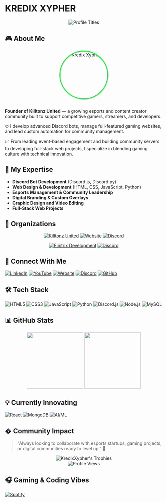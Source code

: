 # KREDIX XYPHER

<div align="center">
  <img src="https://readme-typing-svg.demolab.com?font=Rajdhani&weight=700&size=26&duration=3500&pause=800&color=00F72D&background=0D111700&center=true&vCenter=true&width=520&height=80&lines=FOUNDER+OF+KILLTONZ+UNITED;FOUNDER+OF+FINITRIX+DEV;DISCORD+BOT+DEVELOPER;COMMUNITY+MANAGER;TECH+ENTHUSIAST;AI+DEVELOPER;GAMING+INNOVATOR" alt="Profile Titles" />
</div>

## 🎮 About Me
<div align="center">
  <img src="https://avatars.githubusercontent.com/u/201330707?v=4" width="150" style="border-radius: 50%; border: 3px solid #00F72D; margin-bottom: 15px;" alt="Kredix Xypher"/>
</div>

**Founder of Killtonz United** — a growing esports and content creator community built to support competitive gamers, streamers, and developers.

⚙️ I develop advanced Discord bots, manage full-featured gaming websites, and lead custom automation for community management.

📈 From leading event-based engagement and building community servers to developing full-stack web projects, I specialize in blending gaming culture with technical innovation.

## 🔧 My Expertise
- **Discord Bot Development** (Discord.js, Discord.py)
- **Web Design & Development** (HTML, CSS, JavaScript, Python)
- **Esports Management & Community Leadership**
- **Digital Branding & Custom Overlays**
- **Graphic Design and Video Editing**
- **Full-Stack Web Projects**

## 🚀 Organizations
<div align="center">

[![Killtonz United](https://img.shields.io/badge/KILLTONZ_UNITED-000000?style=for-the-badge&logo=github&logoColor=white)](https://github.com/Killtonz-United)
[![Website](https://img.shields.io/badge/KILLTONZ_WEBSITE-FF7139?style=for-the-badge&logo=google-chrome&logoColor=white)](https://your-killtonz-website-url)
[![Discord](https://img.shields.io/badge/KILLTONZ_DISCORD-5865F2?style=for-the-badge&logo=discord&logoColor=white)](https://discord.gg/your-killtonz-invite)

[![Finitrix Development](https://img.shields.io/badge/FINITRIX_DEVELOPMENT-4285F4?style=for-the-badge&logo=google-chrome&logoColor=white)](https://github.com/Finitrix-Development)
[![Discord](https://img.shields.io/badge/FINITRIX_DISCORD-5865F2?style=for-the-badge&logo=discord&logoColor=white)](https://discord.gg/your-finitrix-invite)
</div>

## 🔗 Connect With Me
[![LinkedIn](https://img.shields.io/badge/LinkedIn-0077B5?style=for-the-badge&logo=linkedin&logoColor=white)](https://www.linkedin.com/in/kredix-xypher/)
[![YouTube](https://img.shields.io/badge/YouTube-FF0000?style=for-the-badge&logo=youtube&logoColor=white)](https://www.youtube.com/@Kredix_144hz)
[![Website](https://img.shields.io/badge/Website-FF7139?style=for-the-badge&logo=google-chrome&logoColor=white)](https://kredix.xyz/)
[![Discord](https://img.shields.io/badge/Discord_ID-000000?style=for-the-badge&logo=discord&logoColor=white)](https://discord.com/users/YOUR_DISCORD_ID)
[![GitHub](https://img.shields.io/badge/GitHub-100000?style=for-the-badge&logo=github&logoColor=white)](https://github.com/kredix-xypher)

## 🛠️ Tech Stack
![HTML5](https://img.shields.io/badge/HTML5-E34F26?style=for-the-badge&logo=html5&logoColor=white)
![CSS3](https://img.shields.io/badge/CSS3-1572B6?style=for-the-badge&logo=css3&logoColor=white)
![JavaScript](https://img.shields.io/badge/JavaScript-F7DF1E?style=for-the-badge&logo=javascript&logoColor=black)
![Python](https://img.shields.io/badge/Python-3776AB?style=for-the-badge&logo=python&logoColor=white)
![Discord.js](https://img.shields.io/badge/Discord.js-5865F2?style=for-the-badge&logo=discord&logoColor=white)
![Node.js](https://img.shields.io/badge/Node.js-339933?style=for-the-badge&logo=nodedotjs&logoColor=white)
![MySQL](https://img.shields.io/badge/MySQL-4479A1?style=for-the-badge&logo=mysql&logoColor=white)

## 📊 GitHub Stats
<div align="center">
  <img height="180em" src="https://github-readme-stats.vercel.app/api?username=kredix-xypher&show_icons=true&theme=vision-friendly-dark&include_all_commits=true&count_private=true"/>
  <img height="180em" src="https://github-readme-stats.vercel.app/api/top-langs/?username=kredix-xypher&layout=compact&langs_count=8&theme=vision-friendly-dark"/>
</div>

## 💡 Currently Innovating
![React](https://img.shields.io/badge/React-20232A?style=for-the-badge&logo=react&logoColor=61DAFB)
![MongoDB](https://img.shields.io/badge/MongoDB-4EA94B?style=for-the-badge&logo=mongodb&logoColor=white)
![AI/ML](https://img.shields.io/badge/AI/ML-FF6F00?style=for-the-badge&logo=tensorflow&logoColor=white)

## � Community Impact
> "Always looking to collaborate with esports startups, gaming projects, or digital communities ready to level up." 🚀

<div align="center">
  <img src="https://github-profile-trophy.vercel.app/?username=kredix-xypher&theme=onedark&row=1&column=6" alt="KredixXypher's Trophies" />
  <br>
  <img src="https://komarev.com/ghpvc/?username=kredix-xypher&label=PROFILE+VIEWS&style=for-the-badge&color=blueviolet" alt="Profile Views" />
</div>

## 🎧 Gaming & Coding Vibes
[![Spotify](https://novatorem-git-master.vercel.app/api/spotify)](https://open.spotify.com/user/YOUR_SPOTIFY_ID)
```

